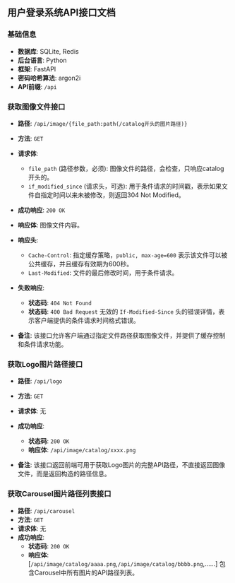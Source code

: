 ## **用户登录系统API接口文档**

### **基础信息**

- **数据库**: SQLite, Redis
- **后台语言**: Python
- **框架**: FastAPI
- **密码哈希算法**: argon2i
- **API前缀**: `/api`

### **获取图像文件接口**
- **路径**: `/api/image/{file_path:path(/catalog开头的图片路径)}`
- **方法**: `GET`
- **请求体**:
  - `file_path` (路径参数，必须): 图像文件的路径，会检查，只响应catalog开头的。
  - `if_modified_since` (请求头，可选): 用于条件请求的时间戳，表示如果文件自指定时间以来未被修改，则返回304 Not Modified。

- **成功响应**: `200 OK`
- **响应体**: 图像文件内容。
- **响应头**:
  - `Cache-Control`: 指定缓存策略，`public, max-age=600` 表示该文件可以被公共缓存，并且缓存有效期为600秒。
  - `Last-Modified`: 文件的最后修改时间，用于条件请求。

- **失败响应**:
  - **状态码**: `404 Not Found`
  - **状态码**: `400 Bad Request` 无效的 `If-Modified-Since` 头的错误详情，表示客户端提供的条件请求时间格式错误。

- **备注**: 该接口允许客户端通过指定文件路径获取图像文件，并提供了缓存控制和条件请求功能。

### **获取Logo图片路径接口**

- **路径**: `/api/logo`
- **方法**: `GET`
- **请求体**: 无
- **成功响应**:
  - **状态码**: `200 OK`
  - **响应体**: `/api/image/catalog/xxxx.png`

- **备注**: 该接口返回前端可用于获取Logo图片的完整API路径，不直接返回图像文件，而是返回构造的路径信息。

### **获取Carousel图片路径列表接口**

- **路径**: `/api/carousel`
- **方法**: `GET`
- **请求体**: 无
- **成功响应**:
  - **状态码**: `200 OK`
  - **响应体**: [`/api/image/catalog/aaaa.png`,`/api/image/catalog/bbbb.png`,......] 包含Carousel中所有图片的API路径列表。

